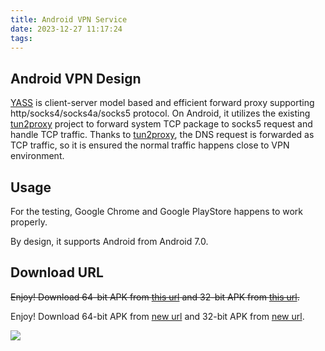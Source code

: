 ```yaml
---
title: Android VPN Service
date: 2023-12-27 11:17:24
tags:
---
```


## Android VPN Design
[YASS] is client-server model based and efficient forward proxy supporting http/socks4/socks4a/socks5 protocol. On Android, it utilizes the existing [tun2proxy] project to forward system TCP package to socks5 request and handle TCP traffic. Thanks to [tun2proxy], the DNS request is forwarded as TCP traffic, so it is ensured the normal traffic happens close to VPN environment.

## Usage
For the testing, Google Chrome and Google PlayStore happens to work properly.

By design, it supports Android from Android 7.0.

## Download URL
<del>Enjoy! Download 64-bit APK from [this url][apk64] and 32-bit APK from [this url][apk32]. </del>

Enjoy! Download 64-bit APK from [new url][apk64-new] and 32-bit APK from [new url][apk32-new].

![](/images/2023-12-27_11-11-59.png)

[YASS]: https://github.com/Chilledheart/yass
[tun2proxy]: https://github.com/blechschmidt/tun2proxy
[apk32]: https://github.com/Chilledheart/yass/releases/download/1.5.7/yass-android-release-arm-1.5.7.apk
[apk64]: https://github.com/Chilledheart/yass/releases/download/1.5.7/yass-android-release-arm64-1.5.7.apk

[apk32-new]: https://github.com/Chilledheart/yass/releases/download/1.5.24/yass-android-release-arm-1.5.24.apk
[apk64-new]: https://github.com/Chilledheart/yass/releases/download/1.5.24/yass-android-release-arm64-1.5.24.apk
